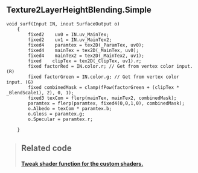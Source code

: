 ## Texture2LayerHeightBlending.Simple

```
void surf(Input IN, inout SurfaceOutput o) 
    {
        fixed2    uv0 = IN.uv_MainTex;
        fixed2    uv1 = IN.uv_MainTex2;
        fixed4    paramtex = tex2D(_ParamTex, uv0);
        fixed4    mainTex = tex2D(_MainTex, uv0);
        fixed4    mainTex2 = tex2D(_MainTex2, uv1);
        fixed    clipTex = tex2D(_ClipTex, uv1).r;
        fixed factorRed = IN.color.r; // Get from vertex color input. (R) 
        fixed factorGreen = IN.color.g; // Get from vertex color input. (G) 
        fixed combinedMask = clamp(fPow(factorGreen + (clipTex * _BlendScale1), 2), 0, 1);
        fixed3 texCom = flerp(mainTex, mainTex2, combinedMask);
        paramtex = flerp(paramtex, fixed4(0,0,1,0), combinedMask);
        o.Albedo = texCom * paramtex.b;
        o.Gloss = paramtex.g;
        o.Specular = paramtex.r;

    }
```

> ## Related code
>
> #### [Tweak shader function for the custom shaders.](/simple-shader-func.md)



